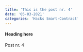 ```yaml
---
title: 'This is the post nr. 4'
date: '05-03-2021'
categories: 'Hacks Smart-Contract'
---
```


#### Heading here

Post nr. 4